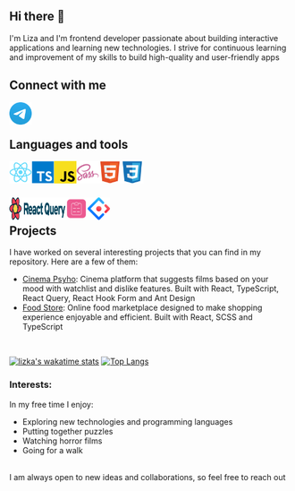 ## Hi there 👋

I'm Liza and I'm frontend developer passionate about building interactive applications and learning new technologies. I strive for continuous learning and improvement of my skills to build high-quality and user-friendly apps

## Connect with me
[<img align='left' alt='telegram' width='40px' src='https://github.com/LizKa2091/LizKa2091/raw/main/Telegram.svg' title='@lizka2091'/>](https://t.me/lizka2091)

<br />
<br />

## Languages and tools
<p align="left">
    <img align='left' alt='react' width='40px' height='40px' src='https://github.com/LizKa2091/LizKa2091/raw/main/React.svg' title='React'/>
    <img align='left' alt='typescript' width='40px' height='40px' src='https://github.com/LizKa2091/LizKa2091/raw/main/Typescript.svg' title='TypeScript'/>
    <img align='left' alt='javascript' width='40px' height='40px' src='https://github.com/LizKa2091/LizKa2091/raw/main/Javascript.svg' title='JavaScript'/>
    <img align='left' alt='scss/sass' width='40px' height='40px' src='https://github.com/LizKa2091/LizKa2091/raw/main/Sass.svg' title='SCSS/SASS'/>
    <img align='left' alt='html5' width='40px' height='40px' src='https://github.com/LizKa2091/LizKa2091/raw/main/Html5.svg' title='HTML'/>
    <img align='left' alt='css' width='40px' height='40px' src='https://github.com/LizKa2091/LizKa2091/raw/main/Css3.svg' title='CSS'/>
</p>
<br />
<br />
<br />
<p align="left">
    <img align='left' alt='React Query' width='100px' height='40px' src='https://github.com/LizKa2091/LizKa2091/raw/main/react-query-seeklogo.svg' title='React Query'/>
    <img align='left' alt='React Hook Form' width='40px' height='40px' src='https://github.com/LizKa2091/LizKa2091/raw/main/react-hook-form-logo-grey.svg' title='React Hook Form'/>
    <img align='left' alt='Ant Design' width='40px' height='40px' src='https://github.com/LizKa2091/LizKa2091/raw/main/ant-design-icon-2048x2046-dl3neb73.png' title='Ant Design'/>
</p>
<br />

## Projects
I have worked on several interesting projects that you can find in my repository. Here are a few of them:
- [Cinema Psyho](https://github.com/LizKa2091/cinema-psyho): Cinema platform that suggests films based on your mood with watchlist and dislike features. Built with React, TypeScript, React Query, React Hook Form and Ant Design
- [Food Store](https://github.com/LizKa2091/food-store): Online food marketplace designed to make shopping experience enjoyable and efficient. Built with React, SCSS and TypeScript
<br />

[![lizka's wakatime stats](https://github-readme-stats.vercel.app/api/wakatime?username=lizka2091)](https://github.com/anuraghazra/github-readme-stats)
[![Top Langs](https://github-readme-stats.vercel.app/api/top-langs/?username=LizKa2091&layout=compact)](https://github.com/anuraghazra/github-readme-stats)

### Interests:
In my free time I enjoy:
- Exploring new technologies and programming languages
- Putting together puzzles
- Watching horror films
- Going for a walk
<br />
I am always open to new ideas and collaborations, so feel free to reach out
